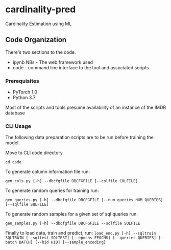 # cardinality-pred

Cardinality Estimation using ML

## Code Organization

There's two sections to the code.
* ipynb NBs - The web framework used 
* code - command line interface to the tool and associated scripts

### Prerequisites
* PyTorch 1.0
* Python 3.7

Most of the scripts and tools presume availability of an instance of the IMDB database

### CLI Usage
The following data preparation scripts are to be run before training the model. 

Move to CLI code directory 

``` cd code ```

To generate column information file run:

```gen_cols.py [-h] --dbcfgfile DBCFGFILE [--colfile COLFILE] ```

To generate random queries for training run:

``` gen_queries.py [-h] --dbcfgfile DBCFGFILE [--num_queries NUM_QUERIES] [--sqlfile SQLFILE] ```

To generate random samples for a given set of sql queries run:

``` gen_samples.py [-h] --dbcfgfile DBCFGFILE --sqlfile SQLFILE ```

Finally to load data, train and predict, run: 
``` load_enc.py [-h] --sqltrain SQLTRAIN [--sqltest SQLTEST] [--epochs EPOCHS] [--queries QUERIES] [--batch BATCH] [--hid HID] [--sample_encoding] ```
